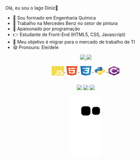 Olá, eu sou o Iago Diniz👋


- 🔭 Sou formado em Engenharia Química
- 🚗 Trabalho na Mercedes Benz no setor de pintura
- 🌱 Apaixonado por programação
- 👉 Estudante de Front-End (HTML5, CSS, Javascript)
- 🙏 Meu objetivo é migrar para o mercado de trabalho de TI
- 😄 Pronouns: Ele/dele

<div align="center">
  <a href="https://github.com/iagodinizz">
  <img height="180em" src="https://github-readme-stats.vercel.app/api?username=iagodinizz&show_icons=true&theme=gruvbox&include_all_commits=true&count_private=true"/>
  <img height="180em" src="https://github-readme-stats.vercel.app/api/top-langs/?username=iagodinizz&layout=compact&langs_count=7&theme=gruvbox"/>
</div>
<div align="center" style="display: inline_block"><br>
  <img align="center" alt="Iago-Js" height="30" width="40" src="https://raw.githubusercontent.com/devicons/devicon/master/icons/javascript/javascript-plain.svg">
  <img align="center" alt="Iago-HTML" height="30" width="40" src="https://raw.githubusercontent.com/devicons/devicon/master/icons/html5/html5-original.svg">
  <img align="center" alt="Iago-CSS" height="30" width="40" src="https://raw.githubusercontent.com/devicons/devicon/master/icons/css3/css3-original.svg">
  <img align="center" alt="Iago-Python" height="30" width="40" src="https://raw.githubusercontent.com/devicons/devicon/master/icons/python/python-original.svg">
  <img align="center" alt="Iago-Csharp" height="30" width="40" src="https://raw.githubusercontent.com/devicons/devicon/master/icons/csharp/csharp-original.svg">
  
  
  ##
 
<div> 
  <a href="https://instagram.com/iagodiniiz" target="_blank"><img src="https://img.shields.io/badge/-Instagram-%23E4405F?style=for-the-badge&logo=instagram&logoColor=white" target="_blank"></a>
  <a href = "mailto:iagodinizgoes@gmail.com"><img src="https://img.shields.io/badge/-Gmail-%23333?style=for-the-badge&logo=gmail&logoColor=white" target="_blank"></a>
  <a href="https://www.linkedin.com/in/iagodinizz" target="_blank"><img src="https://img.shields.io/badge/-LinkedIn-%230077B5?style=for-the-badge&logo=linkedin&logoColor=white" target="_blank"></a> 
 
  ![Snake animation](https://github.com/iagodinizz/iagodinizz/blob/output/github-contribution-grid-snake.svg)
 
</div>
